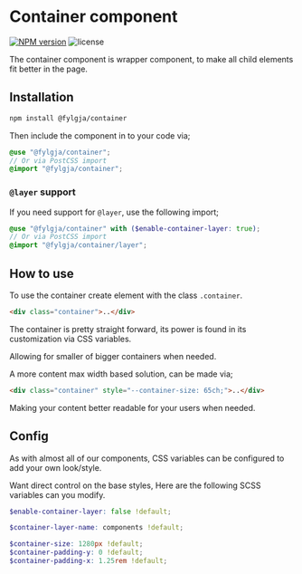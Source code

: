 # Container component

[![NPM version](https://img.shields.io/npm/v/@fylgja/container)](https://www.npmjs.org/package/@fylgja/container)
![license](https://img.shields.io/github/license/fylgja/fylgja)

The container component is wrapper component,
to make all child elements fit better in the page.

## Installation

```bash
npm install @fylgja/container
```

Then include the component in to your code via;

```scss
@use "@fylgja/container";
// Or via PostCSS import
@import "@fylgja/container";
```

### `@layer` support

If you need support for `@layer`,
use the following import;

```scss
@use "@fylgja/container" with ($enable-container-layer: true);
// Or via PostCSS import
@import "@fylgja/container/layer";
```

## How to use

To use the container create element with the class `.container`.

```html
<div class="container">..</div>
```

The container is pretty straight forward,
its power is found in its customization via CSS variables.

Allowing for smaller of bigger containers when needed.

A more content max width based solution, can be made via;

```html
<div class="container" style="--container-size: 65ch;">..</div>
```

Making your content better readable for your users when needed.

## Config

As with almost all of our components,
CSS variables can be configured to add your own look/style.

Want direct control on the base styles,
Here are the following SCSS variables can you modify.

```scss
$enable-container-layer: false !default;

$container-layer-name: components !default;

$container-size: 1280px !default;
$container-padding-y: 0 !default;
$container-padding-x: 1.25rem !default;
```
